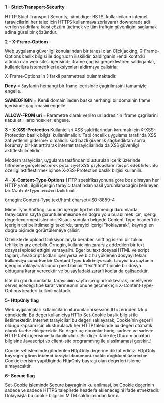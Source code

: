 **1 – Strict-Transport-Security**

HTTP Strict Transport Security, nâmi diger HSTS, kullanicilarin internet tarayicilarini her talep için HTTPS 
kullanmaya zorlayarak downgrade adi verilen saldirilara karsi çözüm üretmek ve tüm trafigin güvenligini saglamak 
adina güzel bir çözümdür.

**2 – X-Frame-Options**

Web uygulama güvenligi konularindan bir tanesi olan Clickjacking, X-Frame-Options baslik bilgisi ile dogrudan 
iliskilidir. Saldirganin kendi kontrolü altinda olan web sitesi içerisinde iframe çagrisi gerçeklestiren 
saldirganlar, kullanicilara istemedikleri aksiyonlari aldirmaya çalisirlar.

X-Frame-Options’in 3 farkli parametresi bulunmaktadir.

**Deny** = Sayfanin herhangi bir frame içerisinde çagirilmasini tamamiyle engelle.

**SAMEORIGIN** = Kendi domain’imden baska herhangi bir domainin frame içerisinde çagirmasini engelle.

**ALLOW-FROM uri** = Parametre olarak verilen uri adresinin iframe çagrilarini kabul et. Haricindekileri engelle.


**3 – X-XSS-Protection**
Kullanicilari XSS saldirilarindan korumak için X-XSS-Protection baslik bilgisi kullanilmalidir. Tabi öncelik 
uygulama tarafinda XSS zafiyetlerini gidermek olmalidir. Kod bazli güvenlik saglandiktan sonra, korumayi bir 
kat arttirarak internet tarayicilarinda da XSS güvenligi aktiflestirilmelidir.

Modern tarayicilar, uygulama tarafindan olusturulan içerik üzerinde filtreleme gerçeklestirerek potansiyel 
XSS payloadlarini tespit edebilirler. Bu özelligi aktiflestirmek içinse X-XSS-Protection baslik bilgisi kullanilir.

**4 – X-Content-Type-Options**
HTTP spesifikasyonuna göre bos olmayan her HTTP yaniti, ilgili içerigin tarayici tarafindan nasil yorumlanacagini belirleyen bir Content-Type headeri belirtmeli:

örnegin: Content-Type text/html; charset=ISO-8859-4

Mime Type Sniffing, sunulan içerigin tipi belirtilmedigi durumlarda, tarayicilarin sayfa görüntülenmesinde en dogru yolu bulabilmek için, içerigi degerlendirmesi islemidir.
Kisaca sunulan belgede Content-Type header’i ile içerigin tipi belirtilmedigi takdirde, tarayici içerigi "koklayarak", kaynagi en dogru biçimde görüntülemeye çalisir.

Özellikle de upload fonksiyonlariyla beraber, sniffing islemi bir takim tehlikeler arz edebilir. Örnegin, kullanicinin zararsiz addedilen bir text dosyasi upload ettigini 
varsayalim. Eger bu text dosyasi HTML ve script taglari, JavaScript kodlari içeriyorsa ve biz bu yüklenen dosyayi tekrar kullaniciya sunarken bir Content-Type belirtmiyorsak, 
tarayici bu sayfanin içerigini koklayarak bunun pek tabii bir "text/html" tipinde bir dosya olduguna karar verecektir ve bu sayfadaki zararli kodlar da çalisacaktir.

Iste bu gibi durumlarda, tarayicinin sayfa içerigini koklayarak, inceleyerek servis edecegi tipe karar vermesinin önüne geçmek için X-Content-Type-Options headeri kullanilmaktadir.

**5- HttpOnly flag**

Web uygulamalari kullanicilarin oturumlarini session ID üzerinden takip etmektedir. Bu deger kullaniciya HTTp Set-Cookie baslik bilgisi ile iletilmektedir. Internet tarayicilari bu 
degeri saklayarak, Cookie’nin geçerli oldugu kapsam için olusturulacak her HTTP talebinde bu degeri otomatik olarak talebe ekleyecektir.
Bu deger uç durumlar hariç, sadece ve sadece HTTP talebi içerisinde kullanilmalidir. Bir diger ifade ile;
Oturum anahtari bilgisine Javascript vb client-site programming ile ulasilmamasi gerekir..!

Cookie set isleminde gönderilen HttpOnly degerine dikkat ediniz. HttpOnly bayragini gören internet tarayici document.cookie degiskeni üzerinden Cookie’e erisim yapildiginda HttpOnly 
bayragi olan degerleri isleme almayacaktir.


**6- Secure flag**

Set-Cookie isleminde Secure bayraginin kullanilmasi, bu Cookie degerinin sadece ve sadece HTTPS taleplerde header’a eklenecegini ifade etmektedir. Dolayisiyla bu cookie bilgisini
MITM saldirilarindan korur.

